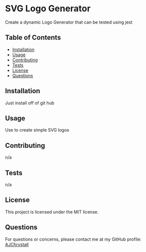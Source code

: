 # SVG Logo Generator

Create a dynamic Logo Generator that can be tested using jest

## Table of Contents

- [Installation](#installation)
- [Usage](#usage)
- [Contributing](#contributing)
- [Tests](#tests)
- [License](#license)
- [Questions](#questions)

## Installation

Just install off of git hub

## Usage

Use to create simple SVG logos

## Contributing

n/a

## Tests

n/a

## License

This project is licensed under the MIT license.

## Questions

For questions or concerns, please contact me at my GitHub profile: [AJChrystall](https://github.com/AJChrystall)
    
